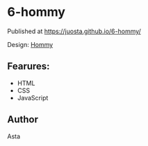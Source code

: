 # 6-hommy

Published at https://juosta.github.io/6-hommy/

Design: [Hommy](https://dribbble.com/shots/10448017-Hommy-dashboard/attachments/2284610?mode=media)

## Fearures: 
- HTML
- CSS
- JavaScript

## Author
Asta
